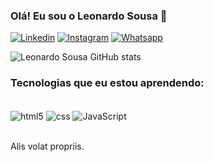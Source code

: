 ### Olá! Eu sou o Leonardo Sousa 🤖

[![Linkedin](https://img.shields.io/badge/LinkedIn-0077B5?style=for-the-badge&logo=linkedin&logoColor=white
)](https://www.linkedin.com/in/leonardoSS2)
[![Instagram](https://img.shields.io/badge/Instagram-E4405F?style=for-the-badge&logo=instagram&logoColor=white
)](https://instragram.com/leonardo_2s)
[![Whatsapp](https://img.shields.io/badge/WhatsApp-25D366?style=for-the-badge&logo=whatsapp&logoColor=white
)](https://wa.me/5585997875177)

![Leonardo Sousa GitHub stats](https://github-readme-stats.vercel.app/api?username=LeonardoSSm&show_icons=true&theme=dark)

### Tecnologias que eu estou aprendendo:

<div style="display: inline_block"><br/>
    <img align="center" alt="html5" src="https://img.shields.io/badge/HTML5-E34F26?style=for-the-badge&logo=html5&logoColor=white">
    <img align="center" alt="css" src="https://img.shields.io/badge/CSS3-1572B6?style=for-the-badge&logo=css3&logoColor=white">
    <img align="center" alt="JavaScript" src="https://img.shields.io/badge/JavaScript-F7DF1E?style=for-the-badge&logo=javascript&logoColor=black">
</div></br>

Alis volat propriis.
